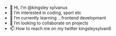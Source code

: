 - 👋 Hi, I’m @kingsley sylvanus
- 👀 I’m interested in coding, sport etc
- 🌱 I’m currently learning ...frontend development
- 💞️ I’m looking to collaborate on projects
- 📫 How to reach me on my twitter kingsleysylvan8

<!---
KS-Techie/KS-Techie is a ✨ special ✨ repository because its `README.md` (this file) appears on your GitHub profile.
You can click the Preview link to take a look at your changes.
--->
